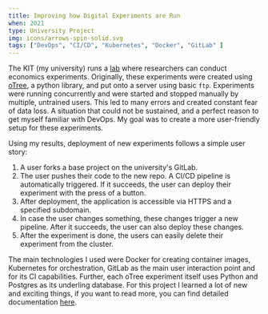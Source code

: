 ```yaml
---
title: Improving how Digital Experiments are Run
when: 2021
type: University Project
img: icons/arrows-spin-solid.svg
tags: ["DevOps", "CI/CD", "Kubernetes", "Docker", "GitLab" ]
---
```


The KIT (my university) runs a [lab](https://www.kd2lab.kit.edu/) where researchers can conduct economics experiments. Originally, these experiments were created using [oTree](https://otree.org), a python library, and put onto a server using basic `ftp`. Experiments were running concurrently and were started and stopped manually by multiple, untrained users. This led to many errors and created constant fear of data loss. A situation that could not be sustained, and a perfect reason to get myself familiar with DevOps. My goal was to create a more user-friendly setup for these experiments.

Using my results, deployment of new experiments follows a simple user story:

1. A user forks a base project on the university's GitLab.
2. The user pushes their code to the new repo. A CI/CD pipeline is automatically triggered. If it succeeds, the user can deploy their experiment with the press of a button.
3. After deployment, the application is accessible via HTTPS and a specified subdomain.
4. In case the user changes something, these changes trigger a new pipeline. After it succeeds, the user can also deploy these changes.
5. After the experiment is done, the users can easily delete their experiment from the cluster.

The main technologies I used were Docker for creating container images, Kubernetes for orchestration, GitLab as the main user interaction point and for its CI capabilities. Further, each oTree experiment itself uses Python and Postgres as its underling database. For this project I learned a lot of new and exciting things, if you want to read more, you can find detailed documentation [here](https://devops.jasperanders.xyz).